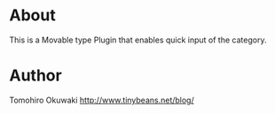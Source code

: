 # About

This is a Movable type Plugin that enables quick input of the category.

# Author

Tomohiro Okuwaki
http://www.tinybeans.net/blog/
